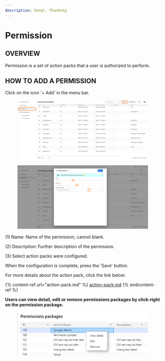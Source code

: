 ```yaml
---
description: Yenqt, Thanhntp
---
```


# Permission

## OVERVIEW

Permission is a set of action packs that a user is authorized to perform.

## HOW TO ADD A PERMISSION

Click on the icon '+ Add' in the menu bar.

<figure><img src="../../.gitbook/assets/image (21).png" alt=""><figcaption></figcaption></figure>

<figure><img src="../../.gitbook/assets/image (40).png" alt=""><figcaption></figcaption></figure>

(1) Name: Name of the permission, cannot blank.

(2) Description: Further description of the permission.

(3) Select action packs were configured.

When the configuration is complete, press the 'Save' button.

For more details about the action pack, click the link below:

{% content-ref url="action-pack.md" %}
[action-pack.md](action-pack.md)
{% endcontent-ref %}

**Users can view detail, edit or remove permissions packages by click-right on the permission package.**

<figure><img src="../../.gitbook/assets/image (42).png" alt=""><figcaption></figcaption></figure>
